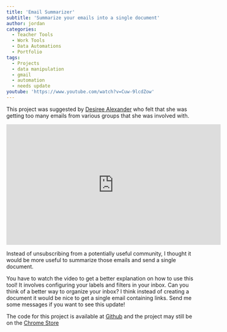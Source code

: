 ```yaml
---
title: 'Email Summarizer'
subtitle: 'Summarize your emails into a single document'
author: jordan
categories:
  - Teacher Tools
  - Work Tools
  - Data Automations
  - Portfolio
tags:
  - Projects
  - data manipulation
  - gmail
  - automation
  - needs update
youtube: 'https://www.youtube.com/watch?v=Cuw-9lcdZow'
---
```


This project was suggested by [Desiree Alexander](https://twitter.com/educatoralex) who felt that she was getting too many emails from various groups that she was involved with.

<iframe width="560" height="315" src="https://www.youtube.com/embed/Cuw-9lcdZow" frameborder="0" allow="autoplay; encrypted-media" allowfullscreen></iframe>

Instead of unsubscribing from a potentially useful community, I thought it would be more useful to summarize those emails and send a single document.

You have to watch the video to get a better explanation on how to use this tool! It involves configuring your labels and filters in your inbox. Can you think of a better way to organize your inbox? I think instead of creating a document it would be nice to get a single email containing links. Send me some messages if you want to see this update!

The code for this project is available at [Github](https://github.com/rheajt/email-summarizer) and the project may still be on the [Chrome Store](https://chrome.google.com/webstore/detail/emailsummarize/kmmcjkpadeamefpbedonjghlihdiefln)
